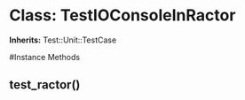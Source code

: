 # Class: TestIOConsoleInRactor
**Inherits:** Test::Unit::TestCase
    




#Instance Methods
## test_ractor() [](#method-i-test_ractor)

